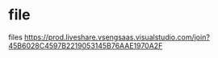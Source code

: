 # file
files
https://prod.liveshare.vsengsaas.visualstudio.com/join?45B6028C4597B2219053145B76AAE1970A2F

